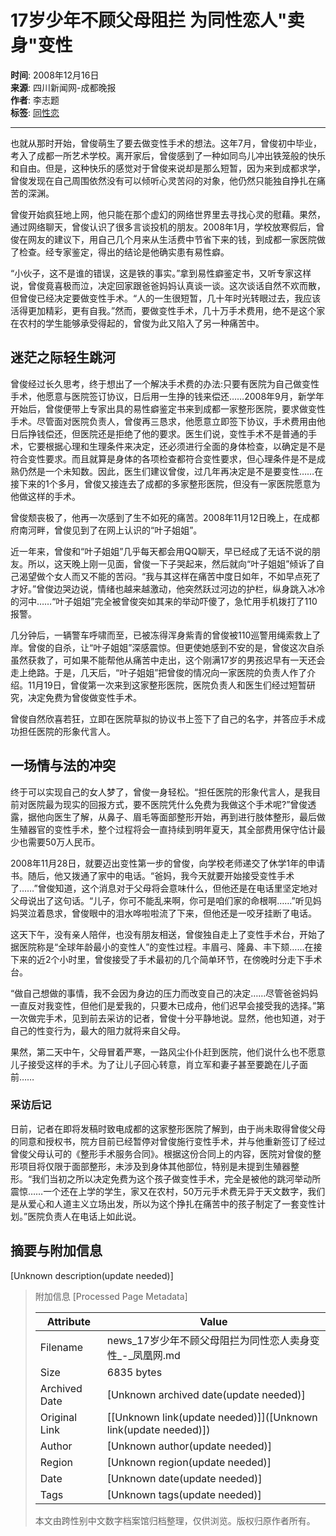 # 17岁少年不顾父母阻拦 为同性恋人"卖身"变性

**时间**: 2008年12月16日  
**来源**: 四川新闻网-成都晚报  
**作者**: 李志题  
**标签**: [同性恋](http://tag.ifeng.com/?tagID=51)

---

也就从那时开始，曾俊萌生了要去做变性手术的想法。这年7月，曾俊初中毕业，考入了成都一所艺术学校。离开家后，曾俊感到了一种如同鸟儿冲出铁笼般的快乐和自由。但是，这种快乐的感觉对于曾俊来说却是那么短暂，因为来到成都求学，曾俊发现在自己周围依然没有可以倾听心灵苦闷的对象，他仍然只能独自挣扎在痛苦的深渊。

曾俊开始疯狂地上网，他只能在那个虚幻的网络世界里去寻找心灵的慰藉。果然，通过网络聊天，曾俊认识了很多言谈投机的朋友。2008年1月，学校放寒假后，曾俊在网友的建议下，用自己几个月来从生活费中节省下来的钱，到成都一家医院做了检查。经专家鉴定，得出的结论是他确实患有易性癖。

“小伙子，这不是谁的错误，这是铁的事实。”拿到易性癖鉴定书，又听专家这样说，曾俊竟喜极而泣，决定回家跟爸爸妈妈认真谈一谈。这次谈话自然不欢而散，但曾俊已经决定要做变性手术。“人的一生很短暂，几十年时光转眼过去，我应该活得更加精彩，更有自我。”然而，要做变性手术，几十万手术费用，绝不是这个家在农村的学生能够承受得起的，曾俊为此又陷入了另一种痛苦中。

## 迷茫之际轻生跳河

曾俊经过长久思考，终于想出了一个解决手术费的办法:只要有医院为自己做变性手术，他愿意与医院签订协议，日后用一生挣的钱来偿还……2008年9月，新学年开始后，曾俊便带上专家出具的易性癖鉴定书来到成都一家整形医院，要求做变性手术。尽管面对医院负责人，曾俊再三恳求，他愿意立即签下协议，手术费用由他日后挣钱偿还，但医院还是拒绝了他的要求。医生们说，变性手术不是普通的手术，它要根据心理和生理条件来决定，还必须进行全面的身体检查，以确定是不是符合变性要求。而且就算是身体的各项检查都符合变性要求，但心理条件是不是成熟仍然是一个未知数。因此，医生们建议曾俊，过几年再决定是不是要变性……在接下来的1个多月，曾俊又接连去了成都的多家整形医院，但没有一家医院愿意为他做这样的手术。

曾俊颓丧极了，他再一次感到了生不如死的痛苦。2008年11月12日晚上，在成都府南河畔，曾俊见到了在网上认识的“叶子姐姐”。

近一年来，曾俊和“叶子姐姐”几乎每天都会用QQ聊天，早已经成了无话不说的朋友。所以，这天晚上刚一见面，曾俊一下子哭起来，然后就向“叶子姐姐”倾诉了自己渴望做个女人而又不能的苦闷。“我与其这样在痛苦中度日如年，不如早点死了才好。”曾俊边哭边说，情绪也越来越激动，他突然跃过河边的护栏，纵身跳入冰冷的河中……“叶子姐姐”完全被曾俊突如其来的举动吓傻了，急忙用手机拨打了110报警。

几分钟后，一辆警车呼啸而至，已被冻得浑身紫青的曾俊被110巡警用绳索救上了岸。曾俊的自杀，让“叶子姐姐”深感震惊。但更使她感到不安的是，曾俊这次自杀虽然获救了，可如果不能帮他从痛苦中走出，这个刚满17岁的男孩迟早有一天还会走上绝路。于是，几天后，“叶子姐姐”把曾俊的情况向一家医院的负责人作了介绍。11月19日，曾俊第一次来到这家整形医院，医院负责人和医生们经过短暂研究，决定免费为曾俊做变性手术。

曾俊自然欣喜若狂，立即在医院草拟的协议书上签下了自己的名字，并答应手术成功担任医院的形象代言人。

## 一场情与法的冲突

终于可以实现自己的女人梦了，曾俊一身轻松。“担任医院的形象代言人，是我目前对医院最为现实的回报方式，要不医院凭什么免费为我做这个手术呢?”曾俊透露，据他向医生了解，从鼻子、眉毛等面部整形开始，再到进行肢体整形，最后做生殖器官的变性手术，整个过程将会一直持续到明年夏天，其全部费用保守估计最少也需要50万人民币。

2008年11月28日，就要迈出变性第一步的曾俊，向学校老师递交了休学1年的申请书。随后，他又拨通了家中的电话。“爸妈，我今天就要开始接受变性手术了……”曾俊知道，这个消息对于父母将会意味什么，但他还是在电话里坚定地对父母说出了这句话。“儿子，你可不能乱来啊，你可是咱们家的命根啊……”听见妈妈哭泣着恳求，曾俊眼中的泪水哗啦啦流了下来，但他还是一咬牙挂断了电话。

这天下午，没有亲人陪伴，也没有朋友相送，曾俊独自走上了变性手术台，开始了据医院称是“全球年龄最小的变性人”的变性过程。丰眉弓、隆鼻、丰下颏……在接下来的近2个小时里，曾俊接受了手术最初的几个简单环节，在傍晚时分走下手术台。

“做自己想做的事情，我不会因为身边的压力而改变自己的决定……尽管爸爸妈妈一直反对我变性，但他们是爱我的，只要木已成舟，他们迟早会接受我的选择。”第一次做完手术，见到前去采访的记者，曾俊十分平静地说。显然，他也知道，对于自己的性变行为，最大的阻力就将来自父母。

果然，第二天中午，父母冒着严寒，一路风尘仆仆赶到医院，他们说什么也不愿意儿子接受这样的手术。为了让儿子回心转意，肖立军和妻子甚至要跪在儿子面前……

### 采访后记

日前，记者在即将发稿时致电成都的这家整形医院了解到，由于尚未取得曾俊父母的同意和授权书，院方目前已经暂停对曾俊施行变性手术，并与他重新签订了经过曾俊父母认可的《整形手术服务合同》。根据这份合同上的内容，医院对曾俊的整形项目将仅限于面部整形，未涉及到身体其他部位，特别是未提到生殖器整形。“我们当初之所以决定免费为这个孩子做变性手术，完全是被他的跳河举动所震惊……一个还在上学的学生，家又在农村，50万元手术费无异于天文数字，我们是从爱心和人道主义立场出发，所以为这个挣扎在痛苦中的孩子制定了一套变性计划。”医院负责人在电话上如此说。

## 摘要与附加信息

<!-- tcd_abstract -->
[Unknown description(update needed)]
<!-- tcd_abstract_end -->

> 附加信息 [Processed Page Metadata]
>
> | Attribute       | Value                                  |
> |-----------------|----------------------------------------|
> | Filename        | news_17岁少年不顾父母阻拦为同性恋人卖身变性_-_凤凰网.md                             |
> | Size            | 6835 bytes                           |
> | Archived Date   | [Unknown archived date(update needed)]                             |
> | Original Link   | [[Unknown link(update needed)]]([Unknown link(update needed)])                       |
> | Author          | [Unknown author(update needed)]                               |
> | Region          | [Unknown region(update needed)]                               |
> | Date            | [Unknown date(update needed)]                                 |
> | Tags            | [Unknown tags(update needed)]                                 |
>
> 本文由跨性别中文数字档案馆归档整理，仅供浏览。版权归原作者所有。
>